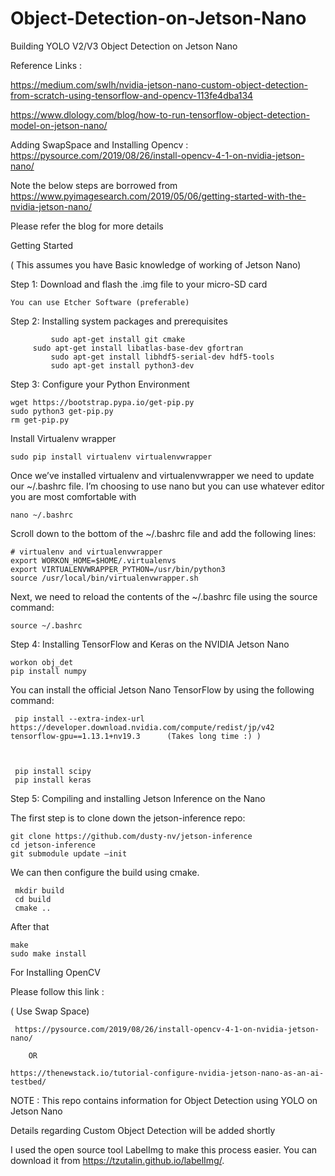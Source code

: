 # Object-Detection-on-Jetson-Nano
Building YOLO V2/V3 Object Detection on Jetson Nano



Reference Links :


https://medium.com/swlh/nvidia-jetson-nano-custom-object-detection-from-scratch-using-tensorflow-and-opencv-113fe4dba134 

https://www.dlology.com/blog/how-to-run-tensorflow-object-detection-model-on-jetson-nano/ 


Adding SwapSpace and Installing Opencv : https://pysource.com/2019/08/26/install-opencv-4-1-on-nvidia-jetson-nano/ 


Note the below steps are borrowed from https://www.pyimagesearch.com/2019/05/06/getting-started-with-the-nvidia-jetson-nano/ 

Please refer the blog for more details

Getting Started 

( This assumes you have Basic knowledge of working of Jetson Nano)

Step 1:  Download and flash the .img file to your micro-SD card

	You can use Etcher Software (preferable)


Step 2:  Installing system packages and prerequisites

             sudo apt-get install git cmake
	     sudo apt-get install libatlas-base-dev gfortran
             sudo apt-get install libhdf5-serial-dev hdf5-tools
             sudo apt-get install python3-dev


Step 3: Configure your Python Environment


	wget https://bootstrap.pypa.io/get-pip.py
	sudo python3 get-pip.py
	rm get-pip.py


Install Virtualenv wrapper

	sudo pip install virtualenv virtualenvwrapper

	
Once we’ve installed virtualenv and virtualenvwrapper we need to update our      ~/.bashrc file. I’m choosing to use nano but you can use whatever editor you are most comfortable with


	nano ~/.bashrc


Scroll down to the bottom of the ~/.bashrc file and add the following lines:


	# virtualenv and virtualenvwrapper
	export WORKON_HOME=$HOME/.virtualenvs
	export VIRTUALENVWRAPPER_PYTHON=/usr/bin/python3
	source /usr/local/bin/virtualenvwrapper.sh



Next, we need to reload the contents of the ~/.bashrc file using the source command:


	source ~/.bashrc


Step 4: Installing TensorFlow and Keras on the NVIDIA Jetson Nano


	workon obj_det
	pip install numpy 

You can install the official Jetson Nano TensorFlow by using the following command:



     pip install --extra-index-url https://developer.download.nvidia.com/compute/redist/jp/v42 tensorflow-gpu==1.13.1+nv19.3      (Takes long time :) )



	 pip install scipy
	 pip install keras


Step 5: Compiling and installing Jetson Inference on the Nano
 

The first step is to clone down the jetson-inference repo:

    git clone https://github.com/dusty-nv/jetson-inference
    cd jetson-inference
    git submodule update —init


We can then configure the build using cmake.


     mkdir build
     cd build
     cmake ..


After that

    make
    sudo make install



 For Installing OpenCV

  Please follow this link :

 ( Use Swap Space)

     https://pysource.com/2019/08/26/install-opencv-4-1-on-nvidia-jetson-nano/ 

		OR 

	https://thenewstack.io/tutorial-configure-nvidia-jetson-nano-as-an-ai-testbed/ 



NOTE : This repo contains information for Object Detection using YOLO on Jetson Nano

Details regarding Custom Object Detection will be added shortly

I used the open source tool LabelImg to make this process easier. You can download it from       		https://tzutalin.github.io/labelImg/.


